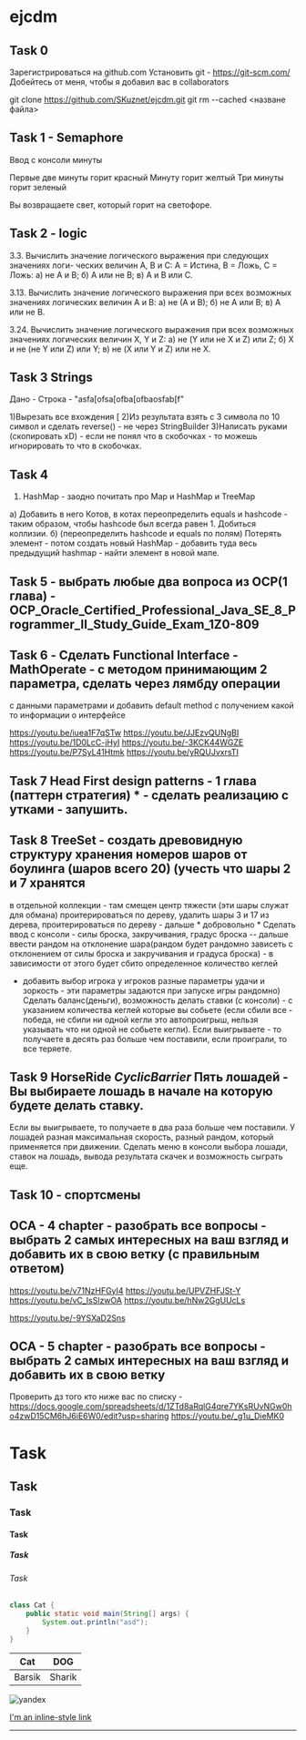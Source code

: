 # ejcdm

## Task 0

Зарегистрироваться на github.com
Установить git - https://git-scm.com/
Добейтесь от меня, чтобы я добавил вас в collaborators

git clone https://github.com/SKuznet/ejcdm.git
git rm --cached <назване файла> 
## Task 1 - Semaphore

Ввод с консоли минуты

Первые две минуты горит красный
Минуту горит желтый
Три минуты горит зеленый

Вы возвращаете свет, который горит на светофоре.

## Task 2 - logic

3.3. Вычислить значение логического выражения при следующих значениях логи-
ческих величин А, В и С: А = Истина, В = Ложь, С = Ложь:
а) не А и В;
б) А или не В;
в) А и В или С.

3.13. Вычислить значение логического выражения при всех возможных значениях
логических величин А и В:
а) не (А и В);
б) не А или В;
в) А или не В.

3.24. Вычислить значение логического выражения при всех возможных значениях
логических величин X, Y и Z:
а) не (Y или не X и Z) или Z;
б) X и не (не Y или Z) или Y;
в) не (X или Y и Z) или не X.

## Task 3 Strings

Дано - Строка - "asfa[ofsa[ofba[ofbaosfab[f"

1)Вырезать все вхождения [
2)Из результата взять с 3 символа по 10 символ и сделать reverse() - не через StringBuilder
3)Написать руками (скопировать xD) - если не понял что в скобочках - то можешь игнорировать то что в скобочках.


## Task 4

1) HashMap - заодно почитать про Map и HashMap и TreeMap

а) Добавить в него Котов, в котах переопределить equals и hashcode - таким образом, чтобы hashcode был всегда равен 1.
Добиться коллизии. 
б) (переопределить hashcode и equals по полям) Потерять элемент - потом создать новый HashMap - добавить туда весь предыдущий hashmap - найти элемент 
в новой мапе.

## Task 5 - выбрать любые два вопроса из OCP(1 глава) - OCP_Oracle_Certified_Professional_Java_SE_8_Programmer_II_Study_Guide_Exam_1Z0-809

## Task 6 - Сделать Functional Interface - MathOperate - с методом принимающим 2 параметра, сделать через лямбду операции 
с данными параметрами и добавить default method с получением какой то информации о интерфейсе

https://youtu.be/iuea1F7qSTw
https://youtu.be/JJEzvQUNgBI
https://youtu.be/1D0LcC-jHyI
https://youtu.be/-3KCK44WGZE
https://youtu.be/P7SyL41Htmk
https://youtu.be/yRQUJvxrsTI

## Task 7 Head First design patterns - 1 глава (паттерн стратегия) * - сделать реализацию с утками - запушить.

## Task 8 TreeSet - создать древовидную структуру хранения номеров шаров от боулинга (шаров всего 20) (учесть что шары 2 и 7 хранятся 
в отдельной коллекции - там смещен центр тяжести (эти шары служат для обмана) проитерироваться по дереву, удалить шары 3 и 17 из дерева,
проитерироваться по дереву - дальше * добровольно *
Сделать ввод с консоли - силы броска, закручивания, градус броска -- дальше ввести рандом на отклонение шара(рандом будет рандомно
зависеть с отклонением от силы броска и закручивания и градуса броска) - в зависимости от этого будет сбито определенное количество кеглей
+ добавить выбор игрока у игроков разные параметры удачи и зоркость - эти параметры задаются при запуске игры рандомно)
Сделать баланс(деньги), возможность делать ставки (с консоли) - с указанием количества кеглей которые вы собьете (если сбили все - победа, не сбили ни одной кегли
это автопроигрыш, нельзя указывать что ни одной не собьете кегли). Если выигрываете - то получаете в десять раз больше чем поставили,
если проиграли, то все теряете.

## Task 9 HorseRide *CyclicBarrier* Пять лошадей - Вы выбираете лошадь в начале на которую будете делать ставку.
Если вы выигрываете, то получаете в два раза больше чем поставили. У лошадей разная максимальная скорость, разный рандом, который
применяется при движении. Сделать меню в консоли выбора лошади, ставок на лошадь, вывода результата скачек и возможность сыграть еще.

## Task 10 - спортсмены

## OCA - 4 chapter - разобрать все вопросы - выбрать 2 самых интересных на ваш взгляд и добавить их в свою ветку (с правильным ответом)

https://youtu.be/v71NzHFGyI4
https://youtu.be/UPVZHFJSt-Y
https://youtu.be/vC_IsSlzwOA
https://youtu.be/hNw2GgUUcLs

https://youtu.be/-9YSXaD2Sns 

## OCA - 5 chapter - разобрать все вопросы - выбрать 2 самых интересных на ваш взгляд и добавить их в свою ветку
Проверить дз того кто ниже вас по списку - https://docs.google.com/spreadsheets/d/1ZTd8aRqlG4qre7YKsRUvNGw0ho4zwD15CM6hJ6iE6W0/edit?usp=sharing
https://youtu.be/_g1u_DieMK0 


# Task
## Task
### Task
#### Task
##### Task
###### Task

```java
class Cat {
    public static void main(String[] args) {
        System.out.println("asd");
    }
}
```
| Cat | DOG |
| --- | ---|
| Barsik | Sharik |

![yandex](https://img2.goodfon.ru/original/2560x1440/6/58/cat-kittens-kotenok-ryzhiy.jpg)

[I'm an inline-style link](https://www.google.com)

---

